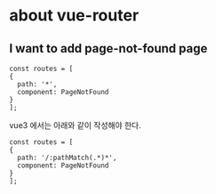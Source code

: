 # about vue-router

## I want to add page-not-found page

```
const routes = [
{
  path: '*',
  component: PageNotFound
}
];
```
vue3 에서는 아래와 같이 작성해야 한다.

```
const routes = [
{
  path: '/:pathMatch(.*)*',
  component: PageNotFound
}
];
```
